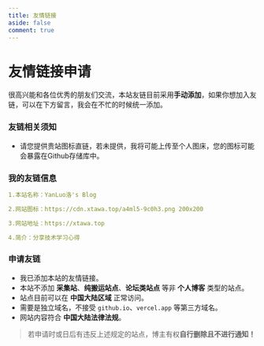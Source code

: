 ```yaml
---
title: 友情链接
aside: false
comment: true
---
```


<script setup>
import Link from "@/views/Link.vue";
</script>

<Link />

# 友情链接申请

很高兴能和各位优秀的朋友们交流，本站友链目前采用**手动添加**，如果你想加入友链，可以在下方留言，我会在不忙的时候统一添加。

### 友链相关须知

- 请您提供贵站图标直链，若未提供，我将可能上传至个人图床，您的图标可能会暴露在Github存储库中。

### 我的友链信息

```yml
1.本站名称：YanLuo洛's Blog

2.网站图标：https://cdn.xtawa.top/a4ml5-9c0h3.png 200x200

3.网站地址：https://xtawa.top

4.简介：分享技术学习心得
```

### 申请友链

- 我已添加本站的友情链接。
- 本站不添加 **采集站**、**纯搬运站点**、**论坛类站点** 等非 **个人博客** 类型的站点。
- 站点目前可以在 **中国大陆区域** 正常访问。
- 需要是独立域名，不接受 `github.io`、`vercel.app` 等第三方域名。
- 网站内容符合 **中国大陆法律法规**。

> 若申请时或日后有违反上述规定的站点，博主有权**自行删除且不进行通知！**